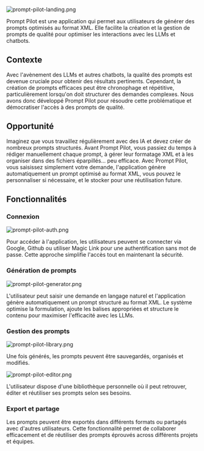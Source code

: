![prompt-pilot-landing.png](/prompt-pilot/prompt-pilot-landing.png)

Prompt Pilot est une application qui permet aux utilisateurs de générer des prompts optimisés au format XML. Elle facilite la création et la gestion de prompts de qualité pour optimiser les interactions avec les LLMs et chatbots.

## Contexte
Avec l'avènement des LLMs et autres chatbots, la qualité des prompts est devenue cruciale pour obtenir des résultats pertinents. Cependant, la création de prompts efficaces peut être chronophage et répétitive, particulièrement lorsqu'on doit structurer des demandes complexes.
Nous avons donc développé Prompt Pilot pour résoudre cette problématique et démocratiser l'accès à des prompts de qualité.

## Opportunité
Imaginez que vous travaillez régulièrement avec des IA et devez créer de nombreux prompts structurés. Avant Prompt Pilot, vous passiez du temps à rédiger manuellement chaque prompt, à gérer leur formatage XML et à les organiser dans des fichiers éparpillés... peu efficace. Avec Prompt Pilot, vous saisissez simplement votre demande, l'application génère automatiquement un prompt optimisé au format XML, vous pouvez le personnaliser si nécessaire, et le stocker pour une réutilisation future.

## Fonctionnalités

### Connexion
![prompt-pilot-auth.png](/prompt-pilot/prompt-pilot-auth.png)

Pour accéder à l'application, les utilisateurs peuvent se connecter via Google, Github ou utiliser Magic Link pour une authentification sans mot de passe. Cette approche simplifie l'accès tout en maintenant la sécurité.

### Génération de prompts
![prompt-pilot-generator.png](/prompt-pilot/prompt-pilot-generator.png)

L'utilisateur peut saisir une demande en langage naturel et l'application génère automatiquement un prompt structuré au format XML. Le système optimise la formulation, ajoute les balises appropriées et structure le contenu pour maximiser l'efficacité avec les LLMs.

### Gestion des prompts
![prompt-pilot-library.png](/prompt-pilot/prompt-pilot-library.png)

Une fois générés, les prompts peuvent être sauvegardés, organisés et modifiés. 

![prompt-pilot-editor.png](/prompt-pilot/prompt-pilot-editor.png)

L'utilisateur dispose d'une bibliothèque personnelle où il peut retrouver, éditer et réutiliser ses prompts selon ses besoins.

### Export et partage
Les prompts peuvent être exportés dans différents formats ou partagés avec d'autres utilisateurs. Cette fonctionnalité permet de collaborer efficacement et de réutiliser des prompts éprouvés across différents projets et équipes.